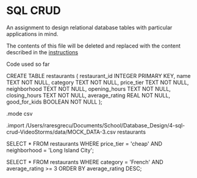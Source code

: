 # SQL CRUD

An assignment to design relational database tables with particular applications in mind.

The contents of this file will be deleted and replaced with the content described in the [instructions](./instructions.md)


Code used so far

CREATE TABLE restaurants (
    restaurant_id INTEGER PRIMARY KEY,
    name TEXT NOT NULL,
    category TEXT NOT NULL,
    price_tier TEXT NOT NULL,
    neighborhood TEXT NOT NULL,
    opening_hours TEXT NOT NULL,
    closing_hours TEXT NOT NULL,
    average_rating REAL NOT NULL,
    good_for_kids BOOLEAN NOT NULL
);

.mode csv

.import /Users/raresgrecu/Documents/School/Database_Design/4-sql-crud-VideoStorms/data/MOCK_DATA-3.csv restaurants

SELECT * FROM restaurants
WHERE price_tier = 'cheap' AND neighborhood = 'Long Island City';


SELECT * FROM restaurants
WHERE category = 'French' AND average_rating >= 3
ORDER BY average_rating DESC;

